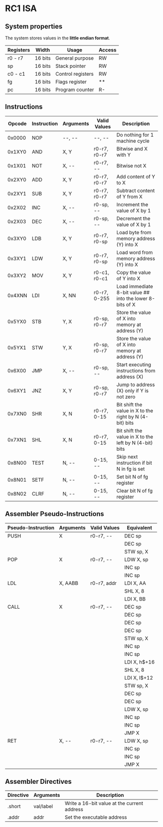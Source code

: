# RC1 ISA

## System properties

The system stores values in the **little endian format**.

| Registers | Width   | Usage              | Access |
| --------- | ------- | ------------------ | ------ |
| r0 - r7   | 16 bits | General purpose    | RW     |
| sp        | 16 bits | Stack pointer      | RW     |
| c0 - c1   | 16 bits | Control registers  | RW     |
| fg        | 16 bits | Flags register     | **     |
| pc        | 16 bits | Program counter    | R-     |

## Instructions

| Opcode | Instruction | Arguments | Valid Values | Description                                                     |
| ------ | ----------- | --------- | ------------ | --------------------------------------------------------------- |
| 0x0000 | NOP         | --, --    |    --, --    | Do nothing for 1 machine cycle                                  |
| 0x1XY0 | AND         |  X, Y     | r0-r7, r0-r7 | Bitwise and X with Y                                            |
| 0x1X01 | NOT         |  X, --    | r0-r7, --    | Bitwise not X                                                   |
| 0x2XY0 | ADD         |  X, Y     | r0-r7, r0-r7 | Add content of Y to X                                           |
| 0x2XY1 | SUB         |  X, Y     | r0-r7, r0-r7 | Subtract content of Y from X                                    |
| 0x2X02 | INC         |  X, --    | r0-sp, --    | Increment the value of X by 1                                   |
| 0x2X03 | DEC         |  X, --    | r0-sp, --    | Decrement the value of X by 1                                   |
| 0x3XY0 | LDB         |  X, Y     | r0-r7, r0-sp | Load byte from memory address (Y) into X                        |
| 0x3XY1 | LDW         |  X, Y     | r0-r7, r0-sp | Load word from memory address (Y) into X                        |
| 0x3XY2 | MOV         |  X, Y     | r0-c1, r0-c1 | Copy the value of Y into X                                      |
| 0x4XNN | LDI         |  X, NN    | r0-r7, 0-255 | Load immediate 8-bit value ## into the lower 8-bits of X        |
| 0x5YX0 | STB         |  Y, X     | r0-sp, r0-r7 | Store the value of X into memory at address (Y)                 |
| 0x5YX1 | STW         |  Y, X     | r0-sp, r0-r7 | Store the value of X into memory at address (Y)                 |
| 0x6X00 | JMP         |  X, --    | r0-sp, --    | Start executing instructions from address (X)                   |
| 0x6XY1 | JNZ         |  X, Y     | r0-sp, r0-r7 | Jump to address (X) only if Y is not zero                       |
| 0x7XN0 | SHR         |  X, N     | r0-r7, 0-15  | Bit shift the value in X to the right by N (4-bit) bits         |
| 0x7XN1 | SHL         |  X, N     | r0-r7, 0-15  | Bit shift the value in X to the left by N (4-bit) bits          |
| 0x8N00 | TEST        |  N, --    |  0-15, --    | Skip next instruction if bit N in fg is set                     |
| 0x8N01 | SETF        |  N, --    |  0-15, --    | Set bit N of fg register                                        |
| 0x8N02 | CLRF        |  N, --    |  0-15, --    | Clear bit N of fg register                                      |

## Assembler Pseudo-Instructions

| Pseudo-Instruction | Arguments | Valid Values | Equivalent    |
| ------------------ | --------- | ------------ | ------------- |
| PUSH               | X         | r0-r7, --    | DEC sp        |
|                    |           |              | DEC sp        |
|                    |           |              | STW sp, X     |
| POP                | X         | r0-r7, --    | LDW  X, sp    |
|                    |           |              | INC  sp       |
|                    |           |              | INC  sp       |
| LDL                | X, AABB   | r0-r7, addr  | LDI  X, AA    |
|                    |           |              | SHL  X, 8     |
|                    |           |              | LDI  X, BB    |
| CALL               | X         | r0-r7, --    | DEC sp        |
|                    |           |              | DEC sp        |
|                    |           |              | DEC sp        |
|                    |           |              | DEC sp        |
|                    |           |              | STW sp, X     |
|                    |           |              | INC sp        |
|                    |           |              | INC sp        |
|                    |           |              | LDI  X, h$+16 |
|                    |           |              | SHL  X, 8     |
|                    |           |              | LDI  X, l$+12 |
|                    |           |              | STW sp, X     |
|                    |           |              | DEC sp        |
|                    |           |              | DEC sp        |
|                    |           |              | LDW  X, sp    |
|                    |           |              | INC sp        |
|                    |           |              | INC sp        |
|                    |           |              | JMP  X        |
| RET                | X, --     | r0-r7, --    | LDW  X, sp    |
|                    |           |              | INC sp        |
|                    |           |              | INC sp        |
|                    |           |              | JMP  X        |

## Assembler Directives

| Directive | Arguments | Description                                 |
| --------- | --------- | ------------------------------------------- |
| .short    | val/label | Write a 16-bit value at the current address |
| .addr     | addr      | Set the executable address                  |
